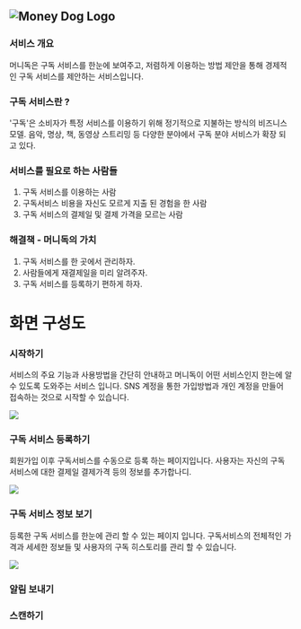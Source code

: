 ![Money Dog Logo](https://moneydog.s3.ap-northeast-2.amazonaws.com/resource/img/MDheader.png)
---


###  서비스 개요 
머니독은 구독 서비스를 한눈에 보여주고, 저렴하게 이용하는 방법 제안을 통해 경제적인 구독 서비스를 제안하는 서비스입니다.

### 구독 서비스란 ?
'구독'은 소비자가 특정 서비스를 이용하기 위해 정기적으로 지불하는 방식의 비즈니스 모델. 
음악, 명상, 책, 동영상 스트리밍 등 다양한 분야에서 구독 분야 서비스가 확장 되고 있다.

### 서비스를 필요로 하는 사람들 

1. 구독 서비스를 이용하는 사람
2. 구독서비스 비용을 자신도 모르게 지출 된 경험을 한 사람
3. 구독 서비스의 결제일 및 결제 가격을 모르는 사람

### 해결책 - 머니독의 가치
 
1. 구독 서비스를 한 곳에서 관리하자.
2. 사람들에게 재결제일을 미리 알려주자.
3. 구독 서비스를 등록하기 편하게 하자.

# 화면 구성도
### 시작하기
서비스의 주요 기능과 사용방법을 간단히 안내하고 머니독이 어떤 서비스인지 한는에 알 수 있도록 도와주는 서비스 입니다.
SNS 계정을 통한 가입방법과 개인 계정을 만들어 접속하는 것으로 시작할 수 있습니다.

<img src="https://moneydog.s3.ap-northeast-2.amazonaws.com/resource/img/main1.png" />

### 구독 서비스 등록하기
회원가입 이후 구독서비스를 수동으로 등록 하는 페이지입니다. 사용자는 자신의 구독 서비스에 대한 결제일 결제가격 등의 정보를 추가합나디. 

<img src="https://moneydog.s3.ap-northeast-2.amazonaws.com/resource/img/subsManage1.png"/>

### 구독 서비스 정보 보기
등록한 구독 서비스를 한눈에 관리 할 수 있는 페이지 입니다. 구독서비스의 전체적인 가격과 세세한 정보들 및 사용자의 구독 히스토리를 관리 할 수 있습니다.


<img src="https://moneydog.s3.ap-northeast-2.amazonaws.com/resource/img/subsManage2.png"/>

### 알림 보내기

### 스캔하기
